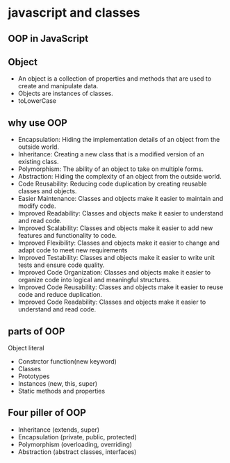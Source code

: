 # javascript and classes

## OOP in JavaScript

## Object 
- An object is a collection of properties and methods that are used to create and manipulate data.
- Objects are instances of classes.
- toLowerCase 

## why use OOP
- Encapsulation: Hiding the implementation details of an object from the outside world.
- Inheritance: Creating a new class that is a modified version of an existing class.
- Polymorphism: The ability of an object to take on multiple forms.
- Abstraction: Hiding the complexity of an object from the outside world.
- Code Reusability: Reducing code duplication by creating reusable classes and objects.
- Easier Maintenance: Classes and objects make it easier to maintain and modify code.
- Improved Readability: Classes and objects make it easier to understand and read code.
- Improved Scalability: Classes and objects make it easier to add new features and functionality to code.
- Improved Flexibility: Classes and objects make it easier to change and adapt code to meet new requirements
- Improved Testability: Classes and objects make it easier to write unit tests and ensure code quality.
- Improved Code Organization: Classes and objects make it easier to organize code into logical and meaningful structures.
- Improved Code Reusability: Classes and objects make it easier to reuse code and reduce duplication.
- Improved Code Readability: Classes and objects make it easier to understand and read code.

## parts of OOP
Object literal

- Constrctor function(new keyword) 
- Classes
- Prototypes
- Instances (new, this, super)
- Static methods and properties


## Four piller of OOP
- Inheritance (extends, super)
- Encapsulation (private, public, protected)
- Polymorphism (overloading, overriding)
- Abstraction (abstract classes, interfaces)

